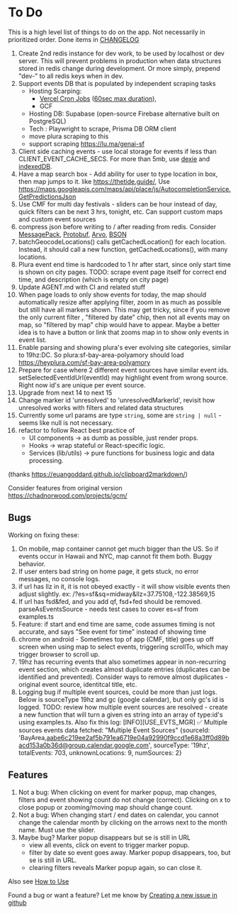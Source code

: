 # To Do

This is a high level list of things to do on the app. Not necessarily in prioritized order.
Done items in [CHANGELOG](../CHANGELOG.md)

1. Create 2nd redis instance for dev work, to be used by localhost or dev server. This will prevent problems in production when data structures stored in redis change during development. Or more simply, prepend "dev-" to all redis keys when in dev.
1. Support events DB that is populated by independent scraping tasks
    - Hosting Scarping:
        - [Vercel Cron Jobs](https://vercel.com/docs/cron-jobs/quickstart) ([60sec max duration](https://vercel.com/docs/functions/configuring-functions/duration)),
        - GCF
    - Hosting DB: Supabase (open-source Firebase alternative built on PostgreSQL)
    - Tech : Playwright to scrape, Prisma DB ORM client
    - move plura scraping to this
    - support scraping https://lu.ma/genai-sf
1. Client side caching events - use local storage for events if less than CLIENT_EVENT_CACHE_SECS. For more than 5mb, use [dexie](https://github.com/dexie/Dexie.js/?tab=readme-ov-file#hello-world-react--typescript) and [indexedDB](https://www.geeksforgeeks.org/difference-between-localstorage-and-indexeddb-in-javascript/).
1. Have a map search box - Add ability for user to type location in box, then map jumps to it. like https://thetide.guide/, Use https://maps.googleapis.com/maps/api/place/js/AutocompletionService.GetPredictionsJson
1. Use CMF for multi day festivals - sliders can be hour instead of day, quick filters can be next 3 hrs, tonight, etc. Can support custom maps and custom event sources
1. compress json before writing to / after reading from redis. Consider [MessagePack](https://msgpack.org/index.html), [Protobuf](https://developers.google.com/protocol-buffers), [Arvo](https://avro.apache.org/), [BSON](https://en.wikipedia.org/wiki/BSON)
1. batchGeocodeLocations() calls getCachedLocation() for each location. Instead, it should call a new function, getCachedLocations(), with many locations.
1. Plura event end time is hardcoded to 1 hr after start, since only start time is shown on city pages. TODO: scrape event page itself for correct end time, and description (which is empty on city page)
1. Update AGENT.md with CI and related stuff
1. When page loads to only show events for today, the map should automatically resize after applying filter, zoom in as much as possible but still have all markers shown. This may get tricky, since if you remove the only current filter , "filtered by date" chip, then not all events may on map, so "filtered by map" chip would have to appear. Maybe a better idea is to have a button or link that zooms map in to show only events in event list.
1. Enable parsing and showing plura's ever evolving site categories, similar to 19hz:DC. So plura:sf-bay-area-polyamory should load https://heyplura.com/sf-bay-area-polyamory
1. Prepare for case where 2 different event sources have similar event ids. setSelectedEventIdUrl(eventId) may highlight event from wrong source. Right now id's are unique per event source.
1. Upgrade from next 14 to next 15
1. Change marker id 'unresolved' to 'unresolvedMarkerId', revisit how unresolved works with filters and related data structures
1. Currently some url params are type `string`, some are `string | null` - seems like null is not necessary.
1. refactor to follow React best practice of
    - UI components → as dumb as possible, just render props.
    - Hooks → wrap stateful or React-specific logic.
    - Services (lib/utils) → pure functions for business logic and data processing.

(thanks https://euangoddard.github.io/clipboard2markdown/)

Consider features from original version https://chadnorwood.com/projects/gcm/

## Bugs

Working on fixing these:

1. On mobile, map container cannot get much bigger than the US. So if events occur in Hawaii and NYC, map cannot fit them both. Buggy behavior.
1. If user enters bad string on home page, it gets stuck, no error messages, no console logs.
1. if url has llz in it, it is not obeyed exactly - it will show visible events then adjust slightly. ex: /?es=sf&sq=midway&llz=37.75108,-122.38569,15
1. If url has fsd&fed, and you add qf, fsd+fed should be removed.
   parseAsEventsSource - needs test cases to cover es=sf from examples.ts
1. Feature: if start and end time are same, code assumes timing is not accurate, and says "See event for time" instead of showing time
1. chrome on android - Sometimes top of app (CMF, title) goes up off screen when using map to select events, triggering scrollTo, which may trigger browser to scroll up.
1. 19hz has recurring events that also sometimes appear in non-recurring event section, which creates almost duplicate entries (duplicates can be identified and prevented). Consider ways to remove almost duplicates - original event source, identitcal title, etc.
1. Logging bug if multiple event sources, could be more than just logs. Below is sourceType 19hz and gc (google calendar), but only gc's id is logged. TODO: review how multiple event sources are resolved - create a new function that will turn a given es string into an array of type:id's using examples.ts. Also fix this log:
   [INFO][USE_EVTS_MGR] ✅ Multiple sources events data fetched: "Multiple Event Sources" {sourceId: 'BayArea,aabe6c219ee2af5b791ea6719e04a92990f9ccd1e68a3ff0d89bacd153a0b36d@group.calendar.google.com', sourceType: '19hz', totalEvents: 703, unknownLocations: 9, numSources: 2}

## Features

1. Not a bug: When clicking on event for marker popup, map changes, filters and event showing count do not change (correct). Clicking on x to close popup or zooming/moving map should change count.
1. Not a bug: When changing start / end dates on calendar, you cannot change the calendar month by clicking on the arrows next to the month name. Must use the slider.
1. Maybe bug? Marker popup disappears but se is still in URL
    - view all events, click on event to trigger marker popup.
    - filter by date so event goes away. Marker popup disappears, too, but se is still in URL.
    - clearing filters reveals Marker popup again, so can close it.

Also see [How to Use](usage.md)

Found a bug or want a feature? Let me know by [Creating a new issue in github](https://github.com/chadn/cmf/issues/new)
